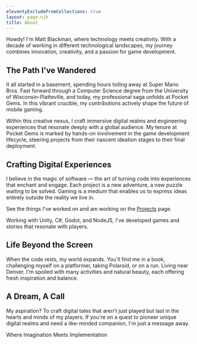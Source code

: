 ```yaml
---
eleventyExcludeFromCollections: true
layout: page.njk
title: About
---
```


Howdy! I'm Matt Blackman, where technology meets creativity. With a decade of working in different technological landscapes, my journey combines innovation, creativity, and a passion for game development.

## The Path I've Wandered

It all started in a basement, spending hours toiling away at Super Mario Bros. Fast forward through a Computer Science degree from the University of Wisconsin-Platteville, and today, my professional saga unfolds at Pocket Gems. In this vibrant crucible, my contributions actively shape the future of mobile gaming.

Within this creative nexus, I craft immersive digital realms and engineering experiences that resonate deeply with a global audience. My tenure at Pocket Gems is marked by hands-on involvement in the game development lifecycle, steering projects from their nascent ideation stages to their final deployment.

## Crafting Digital Experiences

I believe in the magic of software — the art of turning code into experiences that enchant and engage. Each project is a new adventure, a new puzzle waiting to be solved. Gaming is a medium that enables us to express ideas entirely outside the reality we live in.

See the things I've worked on and am working on the <a href="/projects/">Projects</a> page.

Working with Unity, C#, Godot, and NodeJS, I've developed games and stories that resonate with players.

## Life Beyond the Screen

When the code rests, my world expands. You'll find me in a book, challenging myself on a platformer, taking Polaroid, or on a run. Living near Denver, I'm spoiled with many activities and natural beauty, each offering fresh inspiration and balance.

## A Dream, A Call

My aspiration? To craft digital tales that aren't just played but last in the hearts and minds of my players. If you're on a quest to pioneer unique digital realms and need a like-minded companion, I'm just a message away.

Where Imagination Meets Implementation
